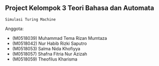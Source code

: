 ## **Project Kelompok 3 Teori Bahasa dan Automata**

```Simulasi Turing Machine```

Anggota:
* (M0518039) Muhammad Tema Rizan Mumtaza
* (M0518042) Nur Habib Rizki Saputro
* (M0518053) Salma Nida Khofiyya
* (M0518057) Shafna Fitria Nur Azizah
* (M0518059) Theofilus Kharisma
